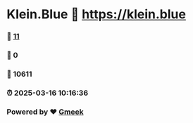 # Klein.Blue :link: https://klein.blue 
### :page_facing_up: [11](https://klein.blue/tag.html) 
### :speech_balloon: 0 
### :hibiscus: 10611 
### :alarm_clock: 2025-03-16 10:16:36 
### Powered by :heart: [Gmeek](https://github.com/Meekdai/Gmeek)
